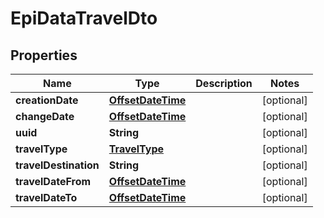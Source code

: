 # EpiDataTravelDto

## Properties

| Name                  | Type                                    | Description | Notes      |
| --------------------- | --------------------------------------- | ----------- | ---------- |
| **creationDate**      | [**OffsetDateTime**](OffsetDateTime.md) |             | [optional] |
| **changeDate**        | [**OffsetDateTime**](OffsetDateTime.md) |             | [optional] |
| **uuid**              | **String**                              |             | [optional] |
| **travelType**        | [**TravelType**](TravelType.md)         |             | [optional] |
| **travelDestination** | **String**                              |             | [optional] |
| **travelDateFrom**    | [**OffsetDateTime**](OffsetDateTime.md) |             | [optional] |
| **travelDateTo**      | [**OffsetDateTime**](OffsetDateTime.md) |             | [optional] |
